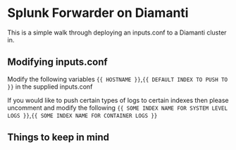 # Splunk Forwarder on Diamanti
This is a simple walk through deploying an inputs.conf to a Diamanti cluster in.
## Modifying inputs.conf
Modify the following variables `{{ HOSTNAME }}`,`{{ DEFAULT INDEX TO PUSH TO }}` in the supplied inputs.conf

If you would like to push certain types of logs to certain indexes then please uncomment and modify the following `{{ SOME INDEX NAME FOR SYSTEM LEVEL LOGS }}`,`{{ SOME INDEX NAME FOR CONTAINER LOGS }}`

## Things to keep in mind
